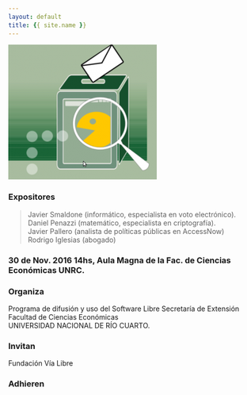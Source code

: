 ```yaml
---
layout: default
title: {{ site.name }}
---
```


![](./img/evoto.png)

### Expositores

> Javier Smaldone (informático, especialista en voto electrónico).  
> Daniel Penazzi (matemático, especialista en criptografía).  
> Javier Pallero (analista de políticas públicas en AccessNow)  
> Rodrigo Iglesias (abogado)  

### 30 de Nov. 2016 14hs, Aula Magna de la Fac. de Ciencias Económicas UNRC.

### Organiza

Programa de difusión y uso del Software Libre
Secretaría de Extensión  
Facultad de Ciencias Económicas  
UNIVERSIDAD NACIONAL DE RÍO CUARTO.

### Invitan
Fundación Vía Libre

### Adhieren
